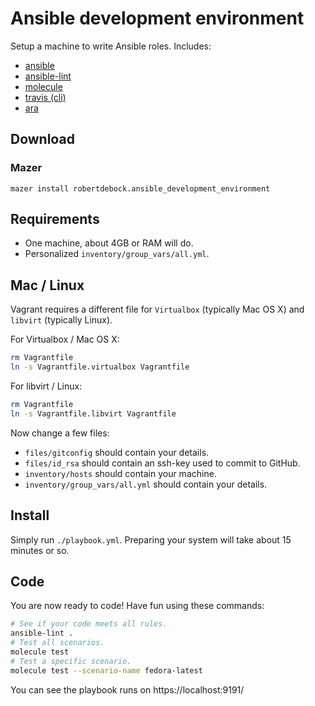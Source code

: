 # Ansible development environment

Setup a machine to write Ansible roles. Includes:
- [ansible](https://github.com/ansible)
- [ansible-lint](https://github.com/ansible/ansible-lint)
- [molecule](https://molecule.readthedocs.io/en/latest/)
- [travis (cli)](https://github.com/travis-ci/travis.rb)
- [ara](https://github.com/openstack/ara)

## Download

### Mazer

```
mazer install robertdebock.ansible_development_environment
```

## Requirements

- One machine, about 4GB or RAM will do.
- Personalized `inventory/group_vars/all.yml`.

## Mac / Linux

Vagrant requires a different file for `Virtualbox` (typically Mac OS X) and `libvirt` (typically Linux).

For Virtualbox / Mac OS X:

```sh
rm Vagrantfile
ln -s Vagrantfile.virtualbox Vagrantfile
```

For libvirt / Linux:


```sh
rm Vagrantfile
ln -s Vagrantfile.libvirt Vagrantfile
```

Now change a few files:

- `files/gitconfig` should contain your details.
- `files/id_rsa` should contain an ssh-key used to commit to GitHub.
- `inventory/hosts` should contain your machine.
- `inventory/group_vars/all.yml` should contain your details.

## Install

Simply run `./playbook.yml`. Preparing your system will take about 15 minutes or so.

## Code

You are now ready to code! Have fun using these commands:

```sh
# See if your code meets all rules.
ansible-lint .
# Test all scenarios.
molecule test
# Test a specific scenario.
molecule test --scenario-name fedora-latest
```

You can see the playbook runs on https://localhost:9191/
